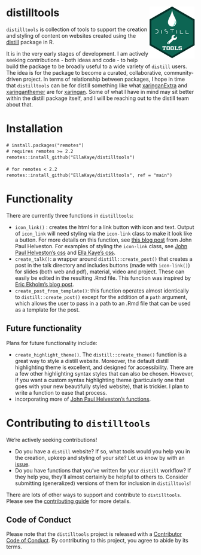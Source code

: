 
<!-- README.md is generated from README.Rmd. Please edit that file -->

# distilltools <a href="https://github.com/EllaKaye/distilltools"><img src='man/figures/logo.png' align="right" height="139" /></a>

<!-- badges: start -->
<!-- badges: end -->

`distilltools` is collection of tools to support the creation and
styling of content on websites created using the
[distill](https://rstudio.github.io/distill/) package in R.

It is in the very early stages of development. I am actively seeking
contributions - both ideas and code - to help build the package to be
broadly useful to a wide variety of `distill` users. The idea is for the
package to become a curated, collaborative, community-driven project. In
terms of relationship between packages, I hope in time that
`distilltools` can be for distill something like what
[xaringanExtra](https://pkg.garrickadenbuie.com/xaringanExtra/#/) and
[xaringanthemer](https://pkg.garrickadenbuie.com/xaringanthemer/) are
for [xaringan](https://github.com/yihui/xaringan). Some of what I have
in mind may sit better within the distill package itself, and I will be
reaching out to the distill team about that.

# Installation

    # install.packages("remotes")
    # requires remotes >= 2.2
    remotes::install_github("EllaKaye/distilltools")

    # for remotes < 2.2
    remotes::install_github("EllaKaye/distilltools", ref = "main")

# Functionality

There are currently three functions in `distilltools`:

-   `icon_link()` : creates the html for a link button with icon and
    text. Output of `icon_link` will need styling via the `icon-link`
    class to make it look like a button. For more details on this
    function, see [this blog
    post](https://www.jhelvy.com/posts/2021-03-25-customizing-distill-with-htmltools-and-css/#link-buttons-with-icons-text)
    from John Paul Helveston. For examples of styling the `icon-link`
    class, see [John Paul Helveston’s
    css](https://github.com/jhelvy/jhelvy.com/blob/master/css/jhelvy.css)
    and [Ella Kaye’s
    css](https://github.com/EllaKaye/ellakaye-distill/blob/main/ek_theme.css).
-   `create_talk()`: a wrapper around `distill::create_post()` that
    creates a post in the talk directory and includes buttons (made with
    `icon-link()`) for slides (both web and pdf), material, video and
    project. These can easily be edited in the resulting .Rmd file. This
    function was inspired by [Eric Ekholm’s blog
    post](https://www.ericekholm.com/posts/2021-04-02-personalizing-the-distill-template/).
-   `create_post_from_template()`: this function operates almost
    identically to `distill::create_post()` except for the addition of a
    `path` argument, which allows the user to pass in a path to an .Rmd
    file that can be used as a template for the post.

## Future functionality

Plans for future functionality include:

-   `create_highlight_theme()`. The `distill::create_theme()` function
    is a great way to style a distill website. Moreover, the default
    distill highlighting theme is excellent, and designed for
    accessibility. There are a few other highlighting syntax styles that
    can also be chosen. However, if you want a custom syntax
    highlighting theme (particularly one that goes with your new
    beautifully styled website), that is trickier. I plan to write a
    function to ease that process.
-   incorporating more of [John Paul Helveston’s
    functions](https://github.com/jhelvy/jhelvy.com/blob/master/R/functions.R).

# Contributing to `distilltools`

We’re actively seeking contributions!

-   Do you have a `distill` website? If so, what tools would you help
    you in the creation, upkeep and styling of your site? Let us know by
    with an [issue](https://github.com/EllaKaye/distilltools/issues).
-   Do you have functions that you’ve written for your `distill`
    workflow? If they help you, they’ll almost certainly be helpful to
    others to. Consider submitting (generalized) versions of them for
    inclusion in `distilltools`!

There are lots of other ways to support and contribute to
`distilltools`. Please see the [contributing
guide](.github/CONTRIBUTING.md) for more details.

## Code of Conduct

Please note that the `distilltools` project is released with a
[Contributor Code of Conduct](.github/CODE_OF_CONDUCT.md). By
contributing to this project, you agree to abide by its terms.
